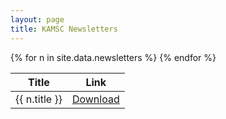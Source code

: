 ```yaml
---
layout: page
title: KAMSC Newsletters
---
```


<div class="table-wrapper">
    <table>
        <thead>
            <tr>
                <th>Title</th>
                <th>Link</th>
            </tr>
        </thead>
        <tbody>
        {% for n in site.data.newsletters %}
            <tr>
                <td>{{ n.title }}</td>
                <td><a href="{{ site.github.url }}/assets/newsletters/{{ n.file }}.pdf" class="button alt small icon fa-download">Download</a></td>
            </tr>
        {% endfor %}
        </tbody>
    </table>
</div>